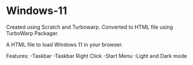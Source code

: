 # Windows-11
Created using Scratch and Turbowarp. 
Converted to HTML file using TurboWarp Packager.

A HTML file to load Windows 11 in your browser.

Features:
-Taskbar
  -Taskbar Right Click
-Start Menu
-Light and Dark mode
